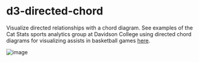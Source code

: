 # d3-directed-chord
Visualize directed relationships with a chord diagram. See examples of the Cat Stats sports analytics group at Davidson College using directed chord diagrams for visualizing assists in basketball games [here](https://catsstats.timchartier.com/tag/assist-map/).

![image](https://user-images.githubusercontent.com/289957/222557068-e092af06-dd6b-4413-8977-7f8d4062512a.png)

